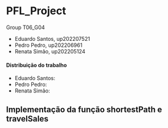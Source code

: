 # PFL_Project
Group T06_G04
- Eduardo Santos, up202207521
- Pedro Pedro, up202206961
- Renata Simão, up202205124

#### Distribuição do trabalho
- Eduardo Santos:
- Pedro Pedro:
- Renata Simão:

## Implementação da função shortestPath e travelSales
